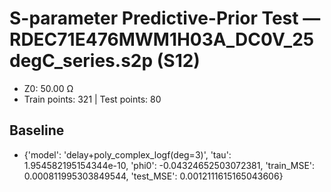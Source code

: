 # S-parameter Predictive-Prior Test — RDEC71E476MWM1H03A_DC0V_25degC_series.s2p (S12)
- Z0: 50.00 Ω
- Train points: 321  |  Test points: 80

## Baseline
- {'model': 'delay+poly_complex_logf(deg=3)', 'tau': 1.954582195154344e-10, 'phi0': -0.04324652503072381, 'train_MSE': 0.000811995303849544, 'test_MSE': 0.0012111615165043606}
